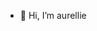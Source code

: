 - 👋 Hi, I’m aurellie

<!---
relliezhr/relliezhr is a ✨ special ✨ repository because its `README.md` (this file) appears on your GitHub profile.
You can click the Preview link to take a look at your changes.
--->

